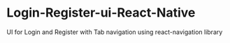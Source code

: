 # Login-Register-ui-React-Native
UI for Login and Register with Tab navigation using react-navigation library
